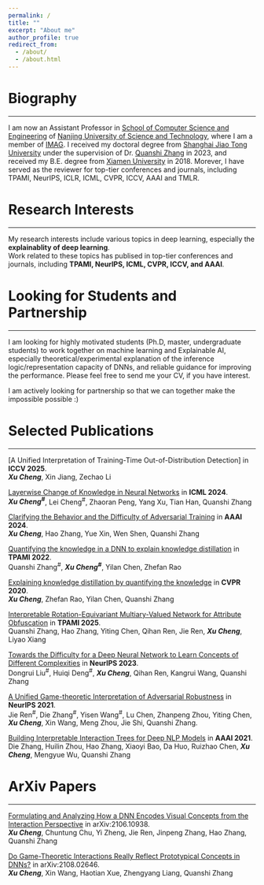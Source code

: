 ```yaml
---
permalink: /
title: ""
excerpt: "About me"
author_profile: true
redirect_from: 
  - /about/
  - /about.html
---
```



# Biography 
---
I am now an Assistant Professor in [School of Computer Science and Engineering](https://cs.njust.edu.cn) of [Nanjing University of Science and Technology](https://www.njust.edu.cn), where I am a member of [IMAG](https://imag-njust.net). I received my doctoral degree from [Shanghai Jiao Tong University](https://www.sjtu.edu.cn/) under the supervision of Dr. [Quanshi Zhang](http://qszhang.com/#) in 2023, and received my B.E. degree from [Xiamen University](https://www.xmu.edu.cn) in 2018. Morever, I have served as the reviewer for top-tier conferences and journals, including TPAMI, NeurIPS, ICLR, ICML, CVPR, ICCV, AAAI and TMLR.




# Research Interests 
---
My research interests include various topics in deep learning, especially the **explainablity of deep learning**.  
Work related to these topics has publised in top-tier conferences and journals, including **TPAMI, NeurIPS, ICML, CVPR, ICCV, and AAAI**.



# Looking for Students and Partnership
___
​I am looking for highly motivated students (Ph.D, master, undergraduate students) to work together on machine learning and Explainable AI, especially theoretical/experimental explanation of the inference logic/representation capacity of DNNs, and reliable guidance for improving the performance. Please feel free to send me your CV, if you have interest.

I am actively looking for partnership so that we can together make the impossible possible :)





# Selected Publications
___
[A Unified Interpretation of Training-Time Out-of-Distribution Detection] in **ICCV 2025**.   
_**Xu Cheng**_, Xin Jiang, Zechao Li

[Layerwise Change of Knowledge in Neural Networks](https://proceedings.mlr.press/v235/cheng24b.html) in **ICML 2024**.   
_**Xu Cheng<sup>#</sup>**_, Lei Cheng<sup>#</sup>, Zhaoran Peng, Yang Xu, Tian Han, Quanshi Zhang

[Clarifying the Behavior and the Difficulty of Adversarial Training](https://ojs.aaai.org/index.php/AAAI/article/view/29032) in **AAAI 2024**.  
_**Xu Cheng**_, Hao Zhang, Yue Xin, Wen Shen, Quanshi Zhang

[Quantifying the knowledge in a DNN to explain knowledge distillation](https://ieeexplore.ieee.org/stamp/stamp.jsp?tp=&arnumber=9864081) in **TPAMI 2022**.  
Quanshi Zhang<sup>#</sup>, _**Xu Cheng<sup>#</sup>**_, Yilan Chen, Zhefan Rao

[Explaining knowledge distillation by quantifying the knowledge](https://openaccess.thecvf.com/content_CVPR_2020/papers/Cheng_Explaining_Knowledge_Distillation_by_Quantifying_the_Knowledge_CVPR_2020_paper.pdf) in **CVPR 2020**.  
_**Xu Cheng**_, Zhefan Rao, Yilan Chen, Quanshi Zhang

[Interpretable Rotation-Equivariant Multiary-Valued Network for Attribute Obfuscation](https://ieeexplore.ieee.org/abstract/document/11127007) in **TPAMI 2025**.  
Quanshi Zhang, Hao Zhang, Yiting Chen, Qihan Ren, Jie Ren, _**Xu Cheng**_, Liyao Xiang

[Towards the Difficulty for a Deep Neural Network to Learn Concepts of Different Complexities](https://proceedings.neurips.cc/paper_files/paper/2023/file/8143b8c73073a9a23b9c18e400066471-Paper-Conference.pdf) in **NeurIPS 2023**.  
Dongrui Liu<sup>#</sup>, Huiqi Deng<sup>#</sup>, _**Xu Cheng**_, Qihan Ren, Kangrui Wang, Quanshi Zhang

[A Unified Game-theoretic Interpretation of Adversarial Robustness](https://proceedings.neurips.cc/paper/2021/file/1f4fe6a4411edc2ff625888b4093e917-Paper.pdf) in **NeurIPS 2021**.  
Jie Ren<sup>#</sup>, Die Zhang<sup>#</sup>, Yisen Wang<sup>#</sup>, Lu Chen, Zhanpeng Zhou, Yiting Chen, _**Xu Cheng**_, Xin Wang, Meng Zhou, Jie Shi, Quanshi Zhang.

[Building Interpretable Interaction Trees for Deep NLP Models](https://cdn.aaai.org/ojs/17685/17685-13-21179-1-2-20210518.pdf) in **AAAI 2021**.  
Die Zhang, Huilin Zhou, Hao Zhang, Xiaoyi Bao, Da Huo, Ruizhao Chen, _**Xu Cheng**_, Mengyue Wu, Quanshi Zhang


# ArXiv Papers
---
[Formulating and Analyzing How a DNN Encodes Visual Concepts from the Interaction Perspective](https://arxiv.org/pdf/2106.10938) in arXiv:2106.10938.  
_**Xu Cheng**_, Chuntung Chu, Yi Zheng, Jie Ren, Jinpeng Zhang, Hao Zhang, Quanshi Zhang

[Do Game-Theoretic Interactions Really Reflect Prototypical Concepts in DNNs?](https://arxiv.org/pdf/2108.02646) in arXiv:2108.02646.  
_**Xu Cheng**_, Xin Wang, Haotian Xue, Zhengyang Liang, Quanshi Zhang









